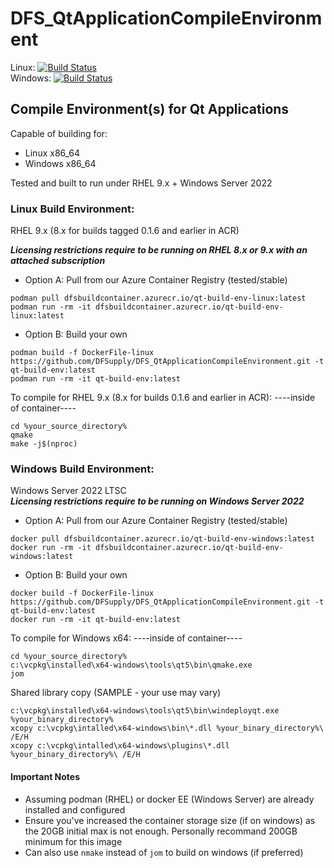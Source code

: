 # DFS_QtApplicationCompileEnvironment
Linux: [![Build Status](https://dev.azure.com/dfsupplyinc/DFS_QtApplicationCompileEnvironment/_apis/build/status/DFSupply.DFS_QtApplicationCompileEnvironment?branchName=main&jobName=Build%20Linux%20Container)](https://dev.azure.com/dfsupplyinc/DFS_QtApplicationCompileEnvironment/_build/latest?definitionId=1&branchName=main)  
Windows: [![Build Status](https://dev.azure.com/dfsupplyinc/DFS_QtApplicationCompileEnvironment/_apis/build/status/DFSupply.DFS_QtApplicationCompileEnvironment?branchName=main&jobName=Build%20Windows%20Container)](https://dev.azure.com/dfsupplyinc/DFS_QtApplicationCompileEnvironment/_build/latest?definitionId=1&branchName=main)

## Compile Environment(s) for Qt Applications

Capable of building for:
 - Linux x86_64
 - Windows x86_64

Tested and built to run under RHEL 9.x + Windows Server 2022

### Linux Build Environment:  
RHEL 9.x  (8.x for builds tagged 0.1.6 and earlier in ACR)

***Licensing restrictions require to be running on RHEL 8.x or 9.x with an attached subscription***

- Option A: Pull from our Azure Container Registry (tested/stable)
 ```
 podman pull dfsbuildcontainer.azurecr.io/qt-build-env-linux:latest
 podman run -rm -it dfsbuildcontainer.azurecr.io/qt-build-env-linux:latest
 ```
- Option B: Build your own
 ```
 podman build -f DockerFile-linux https://github.com/DFSupply/DFS_QtApplicationCompileEnvironment.git -t qt-build-env:latest
 podman run -rm -it qt-build-env:latest
 ```

To compile for RHEL 9.x (8.x for builds 0.1.6 and earlier in ACR):
----inside of container----
```
cd %your_source_directory%
qmake
make -j$(nproc)
```

### Windows Build Environment:  
Windows Server 2022 LTSC  
***Licensing restrictions require to be running on Windows Server 2022***

- Option A: Pull from our Azure Container Registry (tested/stable)
 ```
 docker pull dfsbuildcontainer.azurecr.io/qt-build-env-windows:latest
 docker run -rm -it dfsbuildcontainer.azurecr.io/qt-build-env-windows:latest
 ```
- Option B: Build your own
 ```
 docker build -f DockerFile-linux https://github.com/DFSupply/DFS_QtApplicationCompileEnvironment.git -t qt-build-env:latest
 docker run -rm -it qt-build-env:latest
 ```

To compile for Windows x64:
----inside of container----
```
cd %your_source_directory%
c:\vcpkg\installed\x64-windows\tools\qt5\bin\qmake.exe
jom
```

Shared library copy (SAMPLE - your use may vary)
```
c:\vcpkg\installed\x64-windows\tools\qt5\bin\windeployqt.exe %your_binary_directory%
xcopy c:\vcpkg\intalled\x64-windows\bin\*.dll %your_binary_directory%\ /E/H
xcopy c:\vcpkg\intalled\x64-windows\plugins\*.dll %your_binary_directory%\ /E/H
```

#### Important Notes

- Assuming podman (RHEL) or docker EE (Windows Server) are already installed and configured
- Ensure you've increased the container storage size (if on windows) as the 20GB initial max is not enough. Personally recommand 200GB minimum for this image
- Can also use ```nmake``` instead of ```jom``` to build on windows (if preferred)